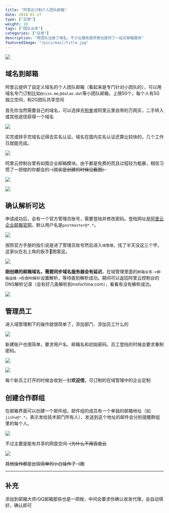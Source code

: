 ```yaml
---
title: "阿里云订制个人团队邮箱"
date: 2018-01-27
type: ["日常"]
weight: 10
tags: ["团队业务"]
categories: ["日常"]
description: "帮团队注册了域名，不少云服务提供商也提供了一站式邮箱服务"
featuredImage: "/pics/mail/title.jpg"
---
```


![](/pics/mail/1.png)

## 域名到邮箱


阿里云提供了自定义域名的个人团队邮箱（看起来是专门针对小团队的），可以用域名专门订制比如``@visn.me``,``@dalao.dat``等小团队邮箱，上限50个，每个人有5G独立空间，和2G团队共享空间

首先你当然需要自己的域名，可以选择去[狗爹](https://godaddy.com)或阿里云里自带的万网买，二手转入或其他途径获得一个域名

![](/pics/mail/2.png)

买完或转手完域名记得去实名认证。域名在国内实名认证还算比较快的，几个工作日就能完成。

![](/pics/mail/3.png)

阿里云控制台里有如图企业邮箱模块。由于都是免费的而且过程较为粗暴，相信习惯了一把梭的你都会的~~（其实是创建的时候没截图）~~

![](/pics/mail/4.png)

![](/pics/mail/5.png)

## 确认解析可达

申请成功后，会有一个官方管理员账号，需要登陆并修改密码。登陆网址是[阿里云企业邮箱官网](https://qiye.aliyun.com)，默认用户名是``postmaster@*.*``。

![](/pics/mail/6.png)

按照官方手册的指引说是进了管理员账号然后进入``域管理``，找了半天没这三个字。这家伙在右上角的扳手🔧图案这。

![](/pics/mail/11.png)

**刚创建的邮箱域名，需要同步域名服务器会有延迟**，在域管理里面的``邮箱业务->邮箱运维->检查MX解析``设置解析，等待直到解析成功。期间可以返回阿里云控制台的DNS解析记录（会有好几条解析到mxhichina.com），看看有没有解析成功。

![](/pics/mail/10.png)

## 管理员工

进入域管理剩下的操作就很简单了，添加部门、添加员工什么的

![](/pics/mail/7.png)

新建账户也很简单，要求用户名、邮箱名和初始密码。员工登陆的时候会要求重制密码。

![](/pics/mail/8.png)

![](/pics/mail/9.png)


每个新员工打开的时候会收到一封**欢迎信**，可订制的在域管理中的企业定制

## 创建合作群组

在邮箱界面可以创建一个邮件组，邮件组的成员有一个单独的邮箱地址（如``jishu@*.*``，表示发给技术部门所有人），发送到这个地址的邮件会分别提醒群组里的每个人。

![](/pics/mail/12.png)

不过主要是能有共享的网盘空间~~（为什么不用百度云~~

![](/pics/mail/13.png)

~~其他操作都是比较简单的小白操作了（跑~~

---
## 补充

添加到邮箱大师/QQ邮箱那些也是一把梭，中间会要求你确认收发代理，会自动填好，确认即可
